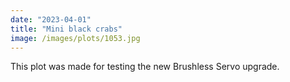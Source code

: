 ```yaml
---
date: "2023-04-01"
title: "Mini black crabs"
image: /images/plots/1053.jpg
---
```


This plot was made for testing the new Brushless Servo upgrade.